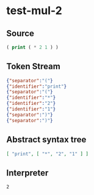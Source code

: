 # test-mul-2
## Source
```lisp
( print ( * 2 1 ) ) 
```
## Token Stream
```json
{"separator":"("}
{"identifier":"print"}
{"separator":"("}
{"identifier":"*"}
{"identifier":"2"}
{"identifier":"1"}
{"separator":")"}
{"separator":")"}
```
## Abstract syntax tree
```json
[ "print", [ "*", "2", "1" ] ]
```
## Interpreter
```bash
2
```